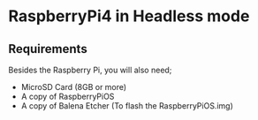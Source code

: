 # RaspberryPi4 in Headless mode
## Requirements
Besides the Raspberry Pi, you will also need;
- MicroSD Card (8GB or more)
- A copy of RaspberryPiOS 
- A copy of Balena Etcher (To flash the RaspberryPiOS.img)

